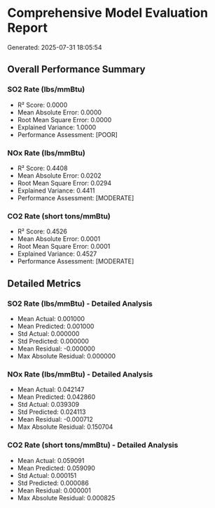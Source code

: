 # Comprehensive Model Evaluation Report

Generated: 2025-07-31 18:05:54

## Overall Performance Summary

### SO2 Rate (lbs/mmBtu)
- R² Score: 0.0000
- Mean Absolute Error: 0.0000
- Root Mean Square Error: 0.0000
- Explained Variance: 1.0000
- Performance Assessment: [POOR]

### NOx Rate (lbs/mmBtu)
- R² Score: 0.4408
- Mean Absolute Error: 0.0202
- Root Mean Square Error: 0.0294
- Explained Variance: 0.4411
- Performance Assessment: [MODERATE]

### CO2 Rate (short tons/mmBtu)
- R² Score: 0.4526
- Mean Absolute Error: 0.0001
- Root Mean Square Error: 0.0001
- Explained Variance: 0.4527
- Performance Assessment: [MODERATE]

## Detailed Metrics

### SO2 Rate (lbs/mmBtu) - Detailed Analysis
- Mean Actual: 0.001000
- Mean Predicted: 0.001000
- Std Actual: 0.000000
- Std Predicted: 0.000000
- Mean Residual: -0.000000
- Max Absolute Residual: 0.000000

### NOx Rate (lbs/mmBtu) - Detailed Analysis
- Mean Actual: 0.042147
- Mean Predicted: 0.042860
- Std Actual: 0.039309
- Std Predicted: 0.024113
- Mean Residual: -0.000712
- Max Absolute Residual: 0.150704

### CO2 Rate (short tons/mmBtu) - Detailed Analysis
- Mean Actual: 0.059091
- Mean Predicted: 0.059090
- Std Actual: 0.000151
- Std Predicted: 0.000086
- Mean Residual: 0.000001
- Max Absolute Residual: 0.000825

